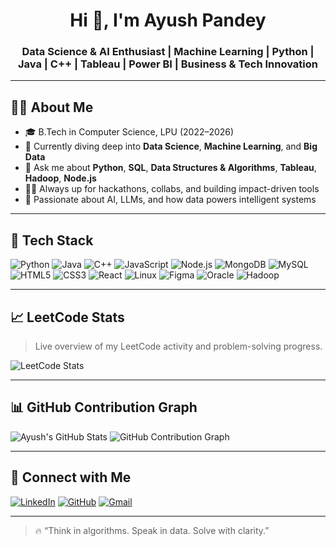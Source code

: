 <h1 align="center">Hi 👋, I'm Ayush Pandey</h1>
<h3 align="center">Data Science & AI Enthusiast | Machine Learning | Python | Java | C++ | Tableau | Power BI | Business & Tech Innovation</h3>

---

## 🧑‍💻 About Me

- 🎓 B.Tech in Computer Science, LPU (2022–2026)
- 🌱 Currently diving deep into **Data Science**, **Machine Learning**, and **Big Data**
- 💬 Ask me about **Python**, **SQL**, **Data Structures & Algorithms**, **Tableau**, **Hadoop**, **Node.js**
- 👨‍💻 Always up for hackathons, collabs, and building impact-driven tools
- 🧠 Passionate about AI, LLMs, and how data powers intelligent systems

---

## 🧠 Tech Stack

![Python](https://img.shields.io/badge/Python-%2314354C.svg?style=flat-square&logo=python&logoColor=white)
![Java](https://img.shields.io/badge/Java-%23ED8B00.svg?style=flat-square&logo=java&logoColor=white)
![C++](https://img.shields.io/badge/C++-%2300599C.svg?style=flat-square&logo=c%2B%2B&logoColor=white)
![JavaScript](https://img.shields.io/badge/JavaScript-%23323330.svg?style=flat-square&logo=javascript&logoColor=%23F7DF1E)
![Node.js](https://img.shields.io/badge/Node.js-%2343853D.svg?style=flat-square&logo=node.js&logoColor=white)
![MongoDB](https://img.shields.io/badge/MongoDB-%2347A248.svg?style=flat-square&logo=mongodb&logoColor=white)
![MySQL](https://img.shields.io/badge/MySQL-%2300f.svg?style=flat-square&logo=mysql&logoColor=white)
![HTML5](https://img.shields.io/badge/HTML5-%23E34F26.svg?style=flat-square&logo=html5&logoColor=white)
![CSS3](https://img.shields.io/badge/CSS3-%231572B6.svg?style=flat-square&logo=css3&logoColor=white)
![React](https://img.shields.io/badge/React-%2320232a.svg?style=flat-square&logo=react&logoColor=%2361DAFB)
![Linux](https://img.shields.io/badge/Linux-%23000000.svg?style=flat-square&logo=linux&logoColor=white)
![Figma](https://img.shields.io/badge/Figma-%23F24E1E.svg?style=flat-square&logo=figma&logoColor=white)
![Oracle](https://img.shields.io/badge/Oracle-%23F80000.svg?style=flat-square&logo=oracle&logoColor=white)
![Hadoop](https://img.shields.io/badge/Hadoop-%23FFCA28.svg?style=flat-square&logo=apachehadoop&logoColor=black)

---

## 📈 LeetCode Stats

> Live overview of my LeetCode activity and problem-solving progress.

![LeetCode Stats](https://leetcard.jacoblin.cool/ayushp5?theme=dark&font=baloo&ext=activity)

---

## 📊 GitHub Contribution Graph

![Ayush's GitHub Stats](https://github-readme-streak-stats.herokuapp.com/?user=ayushp05&theme=tokyonight&hide_border=true)
![GitHub Contribution Graph](https://github-readme-activity-graph.vercel.app/graph?username=ayushp05&theme=tokyo-night&hide_border=true)

---

## 🔗 Connect with Me

[![LinkedIn](https://img.shields.io/badge/LinkedIn-blue?style=flat-square&logo=linkedin&logoColor=white)](https://www.linkedin.com/in/ayushp05/)
[![GitHub](https://img.shields.io/badge/GitHub-%2312100E.svg?style=flat-square&logo=github&logoColor=white)](https://github.com/ayushp05)
[![Gmail](https://img.shields.io/badge/Gmail-D14836?style=flat-square&logo=gmail&logoColor=white)](mailto:info.ayushp@gmail.com)

---

> 🔥 “Think in algorithms. Speak in data. Solve with clarity.”

